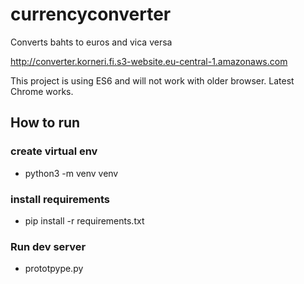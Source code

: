 # currencyconverter
Converts bahts to euros and vica versa

http://converter.korneri.fi.s3-website.eu-central-1.amazonaws.com


This project is using ES6 and will not work with older browser. Latest Chrome works.

## How to run
### create virtual env
- python3 -m venv venv
### install requirements
- pip install -r requirements.txt
### Run dev server
- prototpype.py




